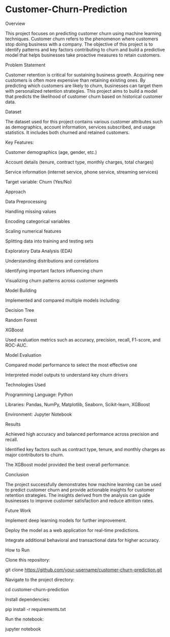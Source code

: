 # Customer-Churn-Prediction
Overview

This project focuses on predicting customer churn using machine learning techniques. Customer churn refers to the phenomenon where customers stop doing business with a company. The objective of this project is to identify patterns and key factors contributing to churn and build a predictive model that helps businesses take proactive measures to retain customers.

Problem Statement

Customer retention is critical for sustaining business growth. Acquiring new customers is often more expensive than retaining existing ones. By predicting which customers are likely to churn, businesses can target them with personalized retention strategies. This project aims to build a model that predicts the likelihood of customer churn based on historical customer data.

Dataset

The dataset used for this project contains various customer attributes such as demographics, account information, services subscribed, and usage statistics. It includes both churned and retained customers.

Key Features:

Customer demographics (age, gender, etc.)

Account details (tenure, contract type, monthly charges, total charges)

Service information (internet service, phone service, streaming services)

Target variable: Churn (Yes/No)

Approach

Data Preprocessing

Handling missing values

Encoding categorical variables

Scaling numerical features

Splitting data into training and testing sets

Exploratory Data Analysis (EDA)

Understanding distributions and correlations

Identifying important factors influencing churn

Visualizing churn patterns across customer segments

Model Building

Implemented and compared multiple models including:

Decision Tree

Random Forest

XGBoost

Used evaluation metrics such as accuracy, precision, recall, F1-score, and ROC-AUC.

Model Evaluation

Compared model performance to select the most effective one

Interpreted model outputs to understand key churn drivers

Technologies Used

Programming Language: Python

Libraries: Pandas, NumPy, Matplotlib, Seaborn, Scikit-learn, XGBoost

Environment: Jupyter Notebook

Results

Achieved high accuracy and balanced performance across precision and recall.

Identified key factors such as contract type, tenure, and monthly charges as major contributors to churn.

The XGBoost model provided the best overall performance.

Conclusion

The project successfully demonstrates how machine learning can be used to predict customer churn and provide actionable insights for customer retention strategies. The insights derived from the analysis can guide businesses to improve customer satisfaction and reduce attrition rates.

Future Work

Implement deep learning models for further improvement.

Deploy the model as a web application for real-time predictions.

Integrate additional behavioral and transactional data for higher accuracy.

How to Run

Clone this repository:

git clone https://github.com/your-username/customer-churn-prediction.git


Navigate to the project directory:

cd customer-churn-prediction


Install dependencies:

pip install -r requirements.txt


Run the notebook:

jupyter notebook
